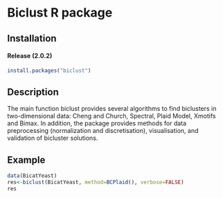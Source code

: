 
<!-- README.md is generated from README.Rmd. Please edit that file -->
Biclust R package
=================

Installation
------------

#### Release (2.0.2)

``` r
install.packages("biclust")
```



Description
-----------

The main function biclust provides several algorithms to find biclusters in two-dimensional data: Cheng and Church, Spectral, Plaid Model, Xmotifs and Bimax. In addition, the package provides methods for data preprocessing (normalization and discretisation), visualisation, and validation of bicluster solutions.

Example
-------

``` r
data(BicatYeast)
res<-biclust(BicatYeast, method=BCPlaid(), verbose=FALSE)
res
```
